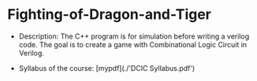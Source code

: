 # Fighting-of-Dragon-and-Tiger
- Description:
The C++ program is for simulation before writing a verilog code. The goal is to create a game with Combinational Logic Circuit in Verilog.



- Syllabus of the course:
[mypdf](./'DCIC Syllabus.pdf')
